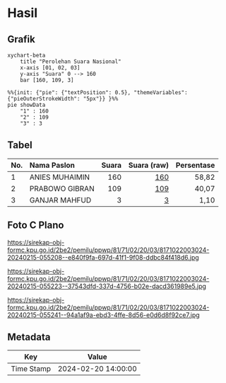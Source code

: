 # Hasil

## Grafik

```mermaid
xychart-beta
    title "Perolehan Suara Nasional"
    x-axis [01, 02, 03]
    y-axis "Suara" 0 --> 160
    bar [160, 109, 3]
```

```mermaid
%%{init: {"pie": {"textPosition": 0.5}, "themeVariables": {"pieOuterStrokeWidth": "5px"}} }%%
pie showData
    "1" : 160
    "2" : 109
    "3" : 3
```

## Tabel

| No. | Nama Paslon    | Suara | Suara (raw) | Persentase |
|:--- |:-------------- | -----:| -----------:| ----------:|
| 1   | ANIES MUHAIMIN | 160   | [160][p-1]  | 58,82      |
| 2   | PRABOWO GIBRAN | 109   | [109][p-2]  | 40,07      |
| 3   | GANJAR MAHFUD  | 3     | [3][p-3]    | 1,10       |


[p-1]: https://github.com/gigit-pemilu/pemilu-2024/blob/main/pilpres/hitung-suara/sub/81-maluku/sub/71-kota-ambon/sub/02-sirimau/sub/2003-batu-merah/sub/024-tps/sub/paslon-1.txt
[p-2]: https://github.com/gigit-pemilu/pemilu-2024/blob/main/pilpres/hitung-suara/sub/81-maluku/sub/71-kota-ambon/sub/02-sirimau/sub/2003-batu-merah/sub/024-tps/sub/paslon-2.txt
[p-3]: https://github.com/gigit-pemilu/pemilu-2024/blob/main/pilpres/hitung-suara/sub/81-maluku/sub/71-kota-ambon/sub/02-sirimau/sub/2003-batu-merah/sub/024-tps/sub/paslon-3.txt

## Foto C Plano

https://sirekap-obj-formc.kpu.go.id/2be2/pemilu/ppwp/81/71/02/20/03/8171022003024-20240215-055208--e840f9fa-697d-41f1-9f08-ddbc84f418d6.jpg

https://sirekap-obj-formc.kpu.go.id/2be2/pemilu/ppwp/81/71/02/20/03/8171022003024-20240215-055223--37543dfd-337d-4756-b02e-dacd361989e5.jpg

https://sirekap-obj-formc.kpu.go.id/2be2/pemilu/ppwp/81/71/02/20/03/8171022003024-20240215-055241--94a1af9a-ebd3-4ffe-8d56-e0d6d8f92ce7.jpg


## Metadata

| Key        | Value               |
| ---------- | ------------------- |
| Time Stamp | 2024-02-20 14:00:00 |



